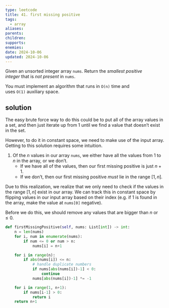 ```yaml
---
type: leetcode
title: 41. first missing positive
tags:
  - array
aliases: 
parents: 
children: 
supports: 
enemies: 
date: 2024-10-06
updated: 2024-10-06
---
```


Given an unsorted integer array `nums`. Return the _smallest positive integer_ that is _not present_ in `nums`.

You must implement an algorithm that runs in `O(n)` time and uses `O(1)` auxiliary space.

## solution

The easy brute force way to do this could be to put all of the array values in a set, and then just iterate up from 1 until we find a value that doesn’t exist in the set.

However, to do it in constant space, we need to make use of the input array. Getting to this solution requires some intuition.

1. Of the $n$ values in our array `nums`, we either have all the values from 1 to $n$ in the array, or we don’t.
	- If we have all of the values, then our first missing positive is just $n+1$.
	- If we don’t, then our first missing positive _must_ lie in the range $[1,n]$.

Due to this realization, we realize that we only need to check if the values in the range $[1,n]$ exist in our array. We can track this in constant space by flipping values in our input array based on their index (e.g. if 1 is found in the array, make the value at `nums[0]` negative).

Before we do this, we should remove any values that are bigger than $n$ or $\le 0$.

```python
def firstMissingPositive(self, nums: List[int]) -> int:
	n = len(nums)
	for i, num in enumerate(nums):
		if num <= 0 or num > n:
			nums[i] = n+1

	for i in range(n):
		if abs(nums[i]) <= n:
			# handle duplicate numbers
			if nums[abs(nums[i])-1] < 0:
				continue
			nums[abs(nums[i])-1] *= -1

	for i in range(1, n+1):
		if nums[i-1] > 0:
			return i
	return n+1
```
